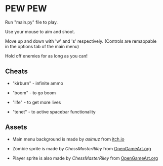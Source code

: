 # PEW PEW

Run "main.py" file to play.

Use your mouse to aim and shoot.

Move up and down with 'w' and 's' respectively. 
(Controls are remappable in the options tab of the main menu)

Hold off enemies for as long as you can!

## Cheats
	
- "kirburn" - infinite ammo

- "boom" - to go boom

- "life" - to get more lives

- "tenet" - to active spacebar functionality


## Assets

- Main menu background is made by *asimuz* from [itch.io](ansimuz.itch.io/hazy-urban-landscape?download)

- Zombie sprite is made by *ChessMasterRiley* from [OpenGameArt.org](https://opengameart.org/content/animated-top-down-zombie)

- Player sprite is also made by *ChessMasterRiley* from [OpenGameArt.org](https://opengameart.org/content/animated-top-down-survivor-player)